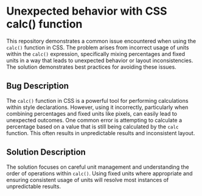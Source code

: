 # Unexpected behavior with CSS calc() function
This repository demonstrates a common issue encountered when using the `calc()` function in CSS. The problem arises from incorrect usage of units within the `calc()` expression, specifically mixing percentages and fixed units in a way that leads to unexpected behavior or layout inconsistencies. The solution demonstrates best practices for avoiding these issues.

## Bug Description
The `calc()` function in CSS is a powerful tool for performing calculations within style declarations. However, using it incorrectly, particularly when combining percentages and fixed units like pixels, can easily lead to unexpected outcomes.  One common error is attempting to calculate a percentage based on a value that is still being calculated by the `calc` function. This often results in unpredictable results and inconsistent layout. 

## Solution Description
The solution focuses on careful unit management and understanding the order of operations within `calc()`.  Using fixed units where appropriate and ensuring consistent usage of units will resolve most instances of unpredictable results. 